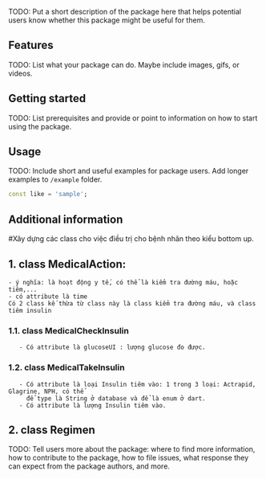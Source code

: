 <!-- 
This README describes the package. If you publish this package to pub.dev,
this README's contents appear on the landing page for your package.

For information about how to write a good package README, see the guide for
[writing package pages](https://dart.dev/guides/libraries/writing-package-pages). 

For general information about developing packages, see the Dart guide for
[creating packages](https://dart.dev/guides/libraries/create-library-packages)
and the Flutter guide for
[developing packages and plugins](https://flutter.dev/developing-packages). 
-->

TODO: Put a short description of the package here that helps potential users
know whether this package might be useful for them.

## Features

TODO: List what your package can do. Maybe include images, gifs, or videos.

## Getting started

TODO: List prerequisites and provide or point to information on how to
start using the package.

## Usage

TODO: Include short and useful examples for package users. Add longer examples
to `/example` folder. 

```dart
const like = 'sample';
```

## Additional information

#Xây dựng các class cho việc điều trị cho bệnh nhân theo kiểu bottom up.

## 1. class MedicalAction:
    - ý nghĩa: là hoạt động y tế, có thể là kiểm tra đường máu, hoặc tiêm,...
    - có attribute là time
    Có 2 class kế thừa từ class này là class kiểm tra đường máu, và class tiêm insulin
   ### 1.1. class MedicalCheckInsulin
       - Có attribute là glucoseUI : lượng glucose đo được.
   ### 1.2. class MedicalTakeInsulin
       - Có attribute là loại Insulin tiêm vào: 1 trong 3 loại: Actrapid, Glagrine, NPH, có thể 
         để type là String ở database và để là enum ở dart.
       - Có attribute là lượng Insulin tiêm vào.
 ## 2. class Regimen
   


TODO: Tell users more about the package: where to find more information, how to 
contribute to the package, how to file issues, what response they can expect 
from the package authors, and more.
